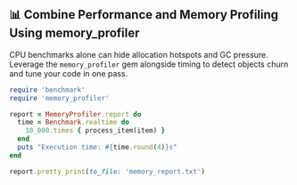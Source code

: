 ## 📊 Combine Performance and Memory Profiling Using memory_profiler

CPU benchmarks alone can hide allocation hotspots and GC pressure. Leverage the `memory_profiler` gem alongside timing to detect objects churn and tune your code in one pass.

```ruby
require 'benchmark'
require 'memory_profiler'

report = MemoryProfiler.report do
  time = Benchmark.realtime do
    10_000.times { process_item(item) }
  end
  puts "Execution time: #{time.round(4)}s"
end

report.pretty_print(to_file: 'memory_report.txt')
```